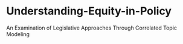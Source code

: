 # Understanding-Equity-in-Policy
An Examination of Legislative Approaches Through Correlated Topic Modeling
